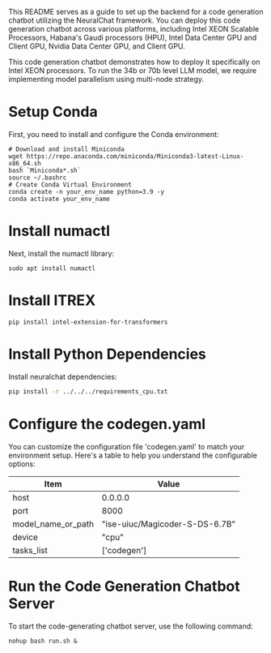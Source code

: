 This README serves as a guide to set up the backend for a code generation chatbot utilizing the NeuralChat framework. You can deploy this code generation chatbot across various platforms, including Intel XEON Scalable Processors, Habana's Gaudi processors (HPU), Intel Data Center GPU and Client GPU, Nvidia Data Center GPU, and Client GPU.

This code generation chatbot demonstrates how to deploy it specifically on Intel XEON processors. To run the 34b or 70b level LLM model, we require implementing model parallelism using multi-node strategy.


# Setup Conda

First, you need to install and configure the Conda environment:

```shell
# Download and install Miniconda
wget https://repo.anaconda.com/miniconda/Miniconda3-latest-Linux-x86_64.sh
bash `Miniconda*.sh`
source ~/.bashrc
# Create Conda Virtual Environment
conda create -n your_env_name python=3.9 -y
conda activate your_env_name
```

# Install numactl

Next, install the numactl library:

```shell
sudo apt install numactl
```

# Install ITREX

```shell
pip install intel-extension-for-transformers
```

# Install Python Dependencies

Install neuralchat dependencies:

```bash
pip install -r ../../../requirements_cpu.txt
```

# Configure the codegen.yaml

You can customize the configuration file 'codegen.yaml' to match your environment setup. Here's a table to help you understand the configurable options:

|  Item              | Value                                      |
| ------------------- | --------------------------------------- |
| host                | 0.0.0.0                              |
| port                | 8000                                   |
| model_name_or_path  | "ise-uiuc/Magicoder-S-DS-6.7B"        |
| device              | "cpu"                                  |
| tasks_list          | ['codegen']                           |


# Run the Code Generation Chatbot Server

To start the code-generating chatbot server, use the following command:

```shell
nohup bash run.sh &
```
